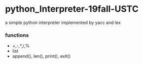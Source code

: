 # python_Interpreter-19fall-USTC
a simple python interpreter implemented by yacc and lex
### functions
- +,-,*,/,%
- list
- append(), len(), print(), exit()
